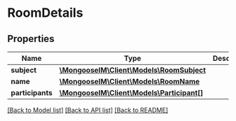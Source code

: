# RoomDetails

## Properties
Name | Type | Description | Notes
------------ | ------------- | ------------- | -------------
**subject** | [**\MongooseIM\Client\Models\RoomSubject**](RoomSubject.md) |  | [optional] 
**name** | [**\MongooseIM\Client\Models\RoomName**](RoomName.md) |  | [optional] 
**participants** | [**\MongooseIM\Client\Models\Participant[]**](Participant.md) |  | [optional] 

[[Back to Model list]](../README.md#documentation-for-models) [[Back to API list]](../README.md#documentation-for-api-endpoints) [[Back to README]](../README.md)


